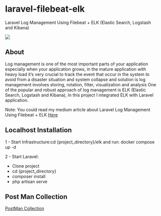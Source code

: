 # laravel-filebeat-elk
Laravel Log Management Using Filebeat + ELK (Elastic Search, Logstash and Kibana)

<img src="https://dytvr9ot2sszz.cloudfront.net/wp-content/uploads/2017/06/shippers-diagram.jpg"/>

## About 

Log management is one of the most important parts of your application especially when your application grows, in the mature application with heavy load it’s very crucial to track the event that occur in the system to avoid from a disaster situation and system collapse and solution is log management involves storing, rotation, filter, visualization and analysis
One of the popular and robust approach of log management is ELK (Elastic Search, Logstash and Kibana), In this project I integrated ELK with Laravel application.

Note: You could read my medium article about Laravel Log Management Using Filebeat + ELK <a href="https://medium.com">Here</a>


## Localhost Installation
1 - Start Infrastructure:cd {project_directory}/elk and run: docker compose up -d 

2 - Start Laravel:
- Clone project
- cd {project_directory}
- composer install
- php artisan serve

## Post Man Collection

[PostMan Collection](https://github.com/1ArMeH1/laravel-filebeat-elk/blob/main/ELK-log-management.postman_collection.json)
